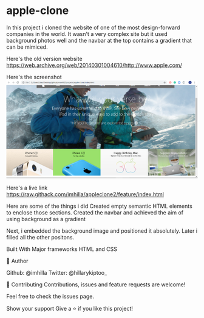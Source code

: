 # apple-clone 
In this project i cloned the website of one of the most design-forward companies in the world. It wasn't a very complex site but it used background photos well and the navbar at the top contains a gradient that can be mimiced.

Here's the old version website https://web.archive.org/web/20140301004610/http://www.apple.com/

Here's the screenshot
![Alt text](/img/appleclone.PNG?raw=true "Optional Title")

Here's a live link
https://raw.githack.com/imhilla/appleclone2/feature/index.html

Here are some of the things i did
Created empty semantic HTML elements to enclose those sections.
Created the navbar and achieved the aim of using background as a gradient 

Next, i embedded the background image and positioned it absolutely.
Later i filled all the other positons. 

Built With
Major frameworks
HTML and CSS

👤 Author

Github: @imhilla
Twitter: @hillarykiptoo_

🤝 Contributing
Contributions, issues and feature requests are welcome!

Feel free to check the issues page.

Show your support
Give a ⭐️ if you like this project!

 

